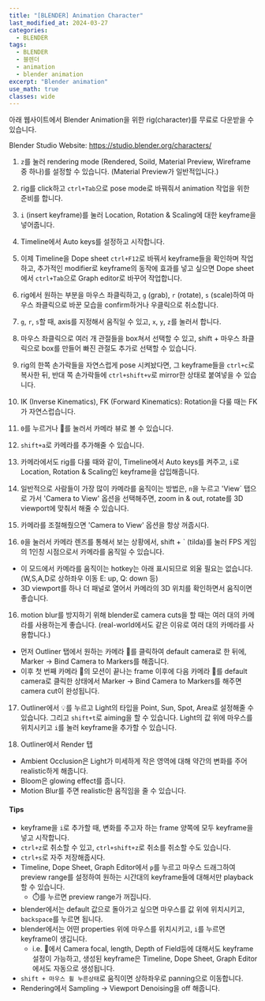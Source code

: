 ```yaml
---
title: "[BLENDER] Animation Character"
last_modified_at: 2024-03-27
categories:
  - BLENDER
tags:
  - BLENDER
  - 블렌더
  - animation
  - blender animation
excerpt: "Blender animation"
use_math: true
classes: wide
---
```


아래 웹사이트에서 Blender Animation을 위한 rig(character)를 무료로 다운받을 수 있습니다.

Blender Studio Website: https://studio.blender.org/characters/

1. `z`를 눌러 rendering mode (Rendered, Soild, Material Preview, Wireframe 중 하나)를 설정할 수 있습니다. (Material Preview가 일반적입니다.)

1. rig를 click하고 `ctrl+Tab`으로 pose mode로 바꿔줘서 animation 작업을 위한 준비를 합니다.

2. `i` (insert keyframe)를 눌러 Location, Rotation & Scaling에 대한 keyframe을 넣어줍니다.

3. Timeline에서 Auto keys를 설정하고 시작합니다.

4. 이제 Timeline을 Dope sheet `ctrl+F12`로 바꿔서 keyframe들을 확인하며 작업하고, 추가적인 modifier로 keyframe의 동작에 효과를 넣고 싶으면 Dope sheet에서 `ctrl+Tab`으로 Graph editor로 바꾸어 작업합니다.

5. rig에서 원하는 부분을 마우스 좌클릭하고, `g` (grab), `r` (rotate), `s` (scale)하여 마우스 좌클릭으로 바꾼 모습을 confirm하거나 우클릭으로 취소합니다.

6. `g`, `r`, `s`할 때, axis를 지정해서 움직일 수 있고, `x`, `y`, `z`를 눌러서 합니다.

7. 마우스 좌클릭으로 여러 개 관절들을 box쳐서 선택할 수 있고, shift + 마우스 좌클릭으로 box를 만들어 빠진 관절도 추가로 선택할 수 있습니다.

8. rig의 한쪽 손가락들을 자연스럽게 pose 시켜놨다면, 그 keyframe들을 `ctrl+c`로 복사한 뒤, 반대 쪽 손가락들에 `ctrl+shift+v`로 mirror한 상태로 붙여넣을 수 있습니다.

9. IK (Inverse Kinematics), FK (Forward Kinematics): Rotation을 다룰 때는 FK가 자연스럽습니다.

10. `0`를 누르거나 🎥를 눌러서 카메라 뷰로 볼 수 있습니다.

11. `shift+a`로 카메라를 추가해줄 수 있습니다.

12. 카메라에서도 rig를 다룰 때와 같이, Timeline에서 Auto keys를 켜주고, `i`로 Location, Rotation & Scaling인 keyframe을 삽입해줍니다.

13. 일반적으로 사람들이 가장 많이 카메라를 움직이는 방법은, `n`을 누르고 'View` 탭으로 가서 'Camera to View' 옵션을 선택해주면, zoom in & out, rotate를 3D viewport에 맞춰서 해줄 수 있습니다.

14. 카메라를 조절해줬으면 'Camera to View' 옵션을 항상 꺼줍시다.

15. `0`을 눌러서 카메라 렌즈를 통해서 보는 상황에서, shift + ` (tilda)를 눌러 FPS 게임의 1인칭 시점으로서 카메라를 움직일 수 있습니다.
- 이 모드에서 카메라를 움직이는 hotkey는 아래 표시되므로 외울 필요는 없습니다. (W,S,A,D로 상하좌우 이동 E: up, Q: down 등)
- 3D viewport를 하나 더 패널로 열어서 카메라의 3D 위치를 확인하면서 움직이면 좋습니다.

16. motion blur를 방지하기 위해 blender로 camera cuts을 할 때는 여러 대의 카메라를 사용하는게 좋습니다. (real-world에서도 같은 이유로 여러 대의 카메라를 사용합니다.)
- 먼저 Outliner 탭에서 원하는 카메라 🎥를 클릭하여 default camera로 한 뒤에, Marker -> Bind Camera to Markers를 해줍니다.
- 이후 첫 번째 카메라 🎥의 모션이 끝나는 frame 이후에 다음 카메라 🎥를 default camera로 클릭한 상태에서 Marker -> Bind Camera to Markers를 해주면 camera cut이 완성됩니다.

17. Outliner에서 💡를 누르고 Light의 타입을 Point, Sun, Spot, Area로 설정해줄 수 있습니다. 그리고 `shift+t`로 aiming을 할 수 있습니다. Light의 값 위에 마우스를 위치시키고 `i`를 눌러 keyframe을 추가할 수 있습니다.

18. Outliner에서 Render 탭
- Ambient Occlusion은 Light가 미세하게 작은 영역에 대해 약간의 변화를 주어 realistic하게 해줍니다.
- Bloom은 glowing effect를 줍니다.
- Motion Blur를 주면 realistic한 움직임을 줄 수 있습니다.


#### Tips
- keyframe을 `i`로 추가할 때, 변화를 주고자 하는 frame 양쪽에 모두 keyframe을 넣고 시작합니다.
- `ctrl+z`로 취소할 수 있고, `ctrl+shift+z`로 취소를 취소할 수도 있습니다.
- `ctrl+s`로 자주 저장해줍시다.
- Timeline, Dope Sheet, Graph Editor에서 `p`를 누르고 마우스 드래그하여 preview range를 설정하여 원하는 시간대의 keyframe들에 대해서만 playback할 수 있습니다.
  - ⏱️를 누르면 preview range가 꺼집니다.
- blender에서는 default 값으로 돌아가고 싶으면 마우스를 값 위에 위치시키고, `backspace`를 누르면 됩니다.
- blender에서는 어떤 properties 위에 마우스를 위치시키고, `i`를 누르면 keyframe이 생깁니다.
  - i.e. 🎥에서 Camera focal, length, Depth of Field등에 대해서도 keyframe 설정이 가능하고, 생성된 keyframe은 Timeline, Dope Sheet, Graph Editor에서도 자동으로 생성됩니다.
- `shift + 마우스 휠 누른상태`로 움직이면 상하좌우로 panning으로 이동합니다.
-  Rendering에서 Sampling -> Viewport Denoising을 off 해줍니다. 


